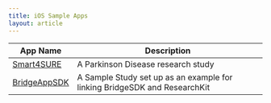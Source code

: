 ```yaml
---
title: iOS Sample Apps
layout: article
---
```


|App Name|Description|
|---|---|
|[Smart4SURE](https://github.com/Sage-Bionetworks/Smart4SURE "Smart4SURE")|A Parkinson Disease research study|
|[BridgeAppSDK](https://github.com/Sage-Bionetworks/BridgeAppSDK "BridgeAppSDK")|A Sample Study set up as an example for linking BridgeSDK and ResearchKit|
